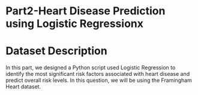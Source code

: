# Part2-Heart Disease Prediction using Logistic Regressionx

# Dataset Description

In this part, we designed a Python script used Logistic Regression to identify the most significant risk factors associated with heart disease and predict overall risk levels. In this question, we will be using the Framingham Heart dataset.

